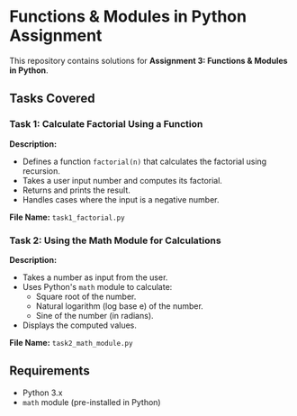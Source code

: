# Functions & Modules in Python Assignment

This repository contains solutions for **Assignment 3: Functions & Modules in Python**.

## **Tasks Covered**
### **Task 1: Calculate Factorial Using a Function**
**Description:**
- Defines a function `factorial(n)` that calculates the factorial using recursion.
- Takes a user input number and computes its factorial.
- Returns and prints the result.
- Handles cases where the input is a negative number.

**File Name:** `task1_factorial.py`

### **Task 2: Using the Math Module for Calculations**
**Description:**
- Takes a number as input from the user.
- Uses Python's `math` module to calculate:
  - Square root of the number.
  - Natural logarithm (log base e) of the number.
  - Sine of the number (in radians).
- Displays the computed values.

**File Name:** `task2_math_module.py`

## **Requirements**
- Python 3.x
- `math` module (pre-installed in Python)


